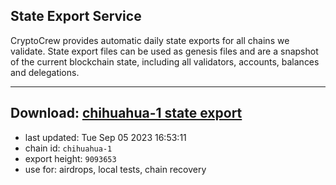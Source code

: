## State Export Service
CryptoCrew provides automatic daily state exports for all chains we validate. State export files can be used as genesis files and are a snapshot of the current blockchain state, including all validators, accounts, balances and delegations.

---
**Download: [chihuahua-1 state export](https://dl.ccvalidators.com/SERVICE/chihuahua/chihuahua-1_export_9093653.json)**
---

- last updated: Tue Sep 05 2023 16:53:11
- chain id: `chihuahua-1`
- export height: `9093653`
- use for: airdrops, local tests, chain recovery
